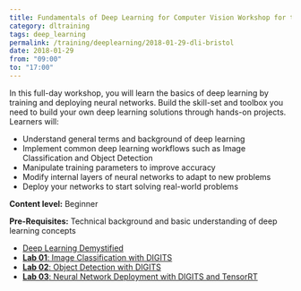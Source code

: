 ```yaml
---
title: Fundamentals of Deep Learning for Computer Vision Workshop for the RSE Network (University of Bristol)
category: dltraining
tags: deep_learning
permalink: /training/deeplearning/2018-01-29-dli-bristol
date: 2018-01-29
from: "09:00"
to: "17:00"
---
```



In this full-day workshop, you will learn the basics of deep learning by training and deploying neural networks. Build the skill-set and toolbox you need to build your own deep learning solutions through hands-on projects. Learners will:

* Understand general terms and background of deep learning
* Implement common deep learning workflows such as Image Classification and Object Detection
* Manipulate training parameters to improve accuracy
* Modify internal layers of neural networks to adapt to new problems
* Deploy your networks to start solving real-world problems

**Content level:** Beginner

**Pre-Requisites:** Technical background and basic understanding of deep learning concepts

* [Deep Learning Demystified](/assets/slides/2018-01-29-dl-bristol/deep-learning-demystified.pdf)
* [**Lab 01**: Image Classification with DIGITS](/assets/slides/2018-01-29-dl-bristol/image-classification-with-digits.pdf)
* [**Lab 02**: Object Detection with DIGITS](/assets/slides/2018-01-29-dl-bristol/object-detection-with-digits.pdf)
* [**Lab 03**: Neural Network Deployment with DIGITS and TensorRT](/assets/slides/2018-01-29-dl-bristol/neural-network-deployment.pdf)
